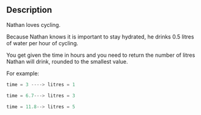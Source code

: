 ## Description

Nathan loves cycling.

Because Nathan knows it is important to stay hydrated, he drinks 0.5 litres of water per hour of cycling.

You get given the time in hours and you need to return the number of litres Nathan will drink, rounded to the smallest value.

For example:

```js
time = 3 ----> litres = 1

time = 6.7---> litres = 3

time = 11.8--> litres = 5
```
